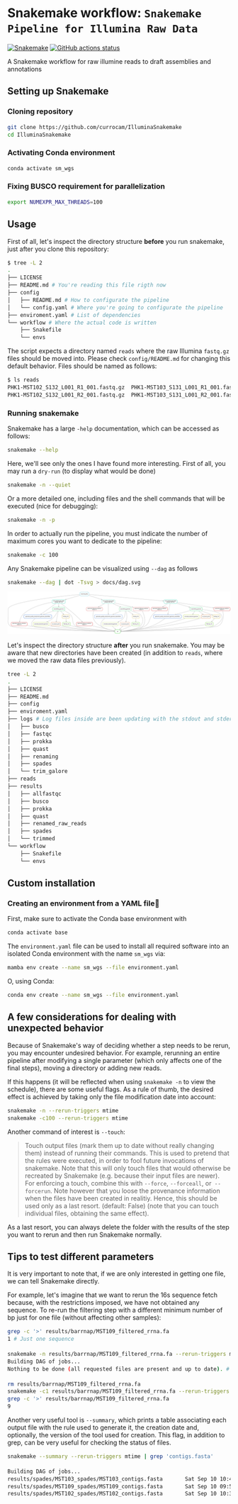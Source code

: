 # Snakemake workflow: `Snakemake Pipeline for Illumina Raw Data`

[![Snakemake](https://img.shields.io/badge/snakemake-≥6.3.0-brightgreen.svg)](https://snakemake.github.io)
[![GitHub actions status](https://github.com/currocam/IlluminaSnakemake/workflows/Tests/badge.svg?branch=main)](https://github.com/currocam/IlluminaSnakemake/actions?query=branch%3Amain+workflow%3ATests)

A Snakemake workflow for raw illumine reads to draft assemblies and annotations

## Setting up Snakemake

### Cloning repository

```bash
git clone https://github.com/currocam/IlluminaSnakemake
cd IlluminaSnakemake
```

### Activating Conda environment

```bash
conda activate sm_wgs
```

### Fixing BUSCO requirement for parallelization

```bash
export NUMEXPR_MAX_THREADS=100
```

## Usage

First of all, let's inspect the directory structure **before** you run snakemake, just after you clone this repository:

```bash
$ tree -L 2
.
├── LICENSE
├── README.md # You're reading this file rigth now
├── config
│   ├── README.md # How to configurate the pipeline
│   └── config.yaml # Where you're going to configurate the pipeline
├── enviroment.yaml # List of dependencies
└── workflow # Where the actual code is written
    ├── Snakefile
    └── envs
```

The script expects a directory named `reads` where the raw Illumina `fastq.gz` files should be moved into. Please check `config/README.md` for changing this default behavior. Files should be named as follows:

```bash
$ ls reads
PHK1-MST102_S132_L001_R1_001.fastq.gz  PHK1-MST103_S131_L001_R1_001.fastq.gz
PHK1-MST102_S132_L001_R2_001.fastq.gz  PHK1-MST103_S131_L001_R2_001.fastq.gz
```

### Running snakemake

Snakemake has a large `-help` documentation, which can be accessed as follows:

```bash
snakemake --help
```

Here, we'll see only the ones I have found more interesting. First of all, you may run a `dry-run` (to display what would be done)

```bash
snakemake -n --quiet
```

Or a more detailed one, including files and the shell commands that will be executed (nice for debugging):

```bash
snakemake -n -p
```

In order to actually run the pipeline, you must indicate the number of maximum cores you want to dedicate to the pipeline:

```bash
snakemake -c 100
```

Any Snakemake pipeline can be visualized using `--dag` as follows

```bash
snakemake --dag | dot -Tsvg > docs/dag.svg
```

![DAG](docs/dag.svg)

Let's inspect the directory structure **after** you run snakemake. You may be aware that new directories have been created (in addition to `reads`, where we moved the raw data files previously).

```bash
tree -L 2
.
├── LICENSE
├── README.md
├── config
├── enviroment.yaml
├── logs # Log files inside are been updating with the stdout and stderr, in case you want to check how is everything going.
│   ├── busco
│   ├── fastqc
│   ├── prokka
│   ├── quast
│   ├── renaming
│   ├── spades
│   └── trim_galore
├── reads
├── results
│   ├── allfastqc
│   ├── busco
│   ├── prokka
│   ├── quast
│   ├── renamed_raw_reads
│   ├── spades
│   └── trimmed
└── workflow
    ├── Snakefile
    └── envs
```

## Custom installation

### Creating an environment from a YAML file

First, make sure to activate the Conda base environment with

```bash
conda activate base
```

The `environment.yaml` file can be used to install all required software into an isolated Conda environment with the name `sm_wgs` via:

```bash
mamba env create --name sm_wgs --file environment.yaml
```

O, using Conda:

```bash
conda env create --name sm_wgs --file environment.yaml
```

## A few considerations for dealing with unexpected behavior

Because of Snakemake's way of deciding whether a step needs to be rerun, you may encounter undesired behavior. For example, rerunning an entire pipeline after modifying a single parameter (which only affects one of the final steps), moving a directory or adding new reads.

If this happens (it will be reflected when using `snakemake -n` to view the schedule), there are some useful flags. As a rule of thumb, the desired effect is achieved by taking only the file modification date into account:

```bash
snakemake -n --rerun-triggers mtime
snakemake -c100 --rerun-triggers mtime
```

Another command of interest is `--touch`:

> Touch output files (mark them up to date without really changing them) instead of running their commands. This is used to pretend that the rules were executed, in order to fool future invocations of snakemake. Note that this will only touch files that would otherwise be recreated by Snakemake (e.g. because their input files are newer). For enforcing a touch, combine this with `--force`, `--forceall`, or` --forcerun`. Note however that you loose the provenance information when the files have been created in realitiy. Hence, this should be used only as a last resort. (default: False) (note that you can touch individual files, obtaining the same effect).

As a last resort, you can always delete the folder with the results of the step you want to rerun and then run Snakemake normally.

## Tips to test different parameters

It is very important to note that, if we are only interested in getting one file, we can tell Snakemake directly.

For example, let's imagine that we want to rerun the 16s sequence fetch because, with the restrictions imposed, we have not obtained any sequence. To re-run the filtering step with a different minimum number of bp just for one file (without affecting other samples):

```bash
grep -c '>' results/barrnap/MST109_filtered_rrna.fa
1 # Just one sequence

snakemake -n results/barrnap/MST109_filtered_rrna.fa --rerun-triggers mtime
Building DAG of jobs...
Nothing to be done (all requested files are present and up to date). # Expected behavior

rm results/barrnap/MST109_filtered_rrna.fa
snakemake -c1 results/barrnap/MST109_filtered_rrna.fa --rerun-triggers mtime --config minumun_16s_allowed=0
grep -c '>' results/barrnap/MST109_filtered_rrna.fa
9
```

Another very useful tool is `--summary`, which prints a table associating each output file with the rule used to generate it, the creation date and, optionally, the version of the tool used for creation. This flag, in addition to grep, can be very useful for checking the status of files. 

```bash
snakemake --summary --rerun-triggers mtime | grep 'contigs.fasta'
    
Building DAG of jobs...
results/spades/MST103_spades/MST103_contigs.fasta       Sat Sep 10 10:44:32 2022        assembling_genome       -       logs/spades/MST103.log    ok      no update
results/spades/MST109_spades/MST109_contigs.fasta       Sat Sep 10 09:57:56 2022        assembling_genome       -       logs/spades/MST109.log    ok      no update
results/spades/MST102_spades/MST102_contigs.fasta       Sat Sep 10 10:35:02 2022        assembling_genome       -       logs/spades/MST102.log    ok      no update
```
